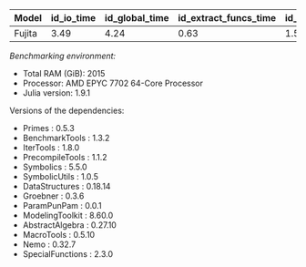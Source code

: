 |Model|id_io_time|id_global_time|id_extract_funcs_time|id_ideal_time|id_filter_time|id_inclusion_check|id_groebner_time|id_total|gb_discover_shape|gb_discover_degrees|gb_interpolate|gb_recover_coeffs|gb_npoints|
|-----|---|---|---|---|---|---|---|---|---|---|---|---|---|
|Fujita|3.49|4.24|0.63|1.58|0.00|0.63|31.43|45.49|1.30|2.44|27.47|0.00|834.00|

*Benchmarking environment:*

* Total RAM (GiB): 2015
* Processor: AMD EPYC 7702 64-Core Processor                
* Julia version: 1.9.1

Versions of the dependencies:

* Primes : 0.5.3
* BenchmarkTools : 1.3.2
* IterTools : 1.8.0
* PrecompileTools : 1.1.2
* Symbolics : 5.5.0
* SymbolicUtils : 1.0.5
* DataStructures : 0.18.14
* Groebner : 0.3.6
* ParamPunPam : 0.0.1
* ModelingToolkit : 8.60.0
* AbstractAlgebra : 0.27.10
* MacroTools : 0.5.10
* Nemo : 0.32.7
* SpecialFunctions : 2.3.0
